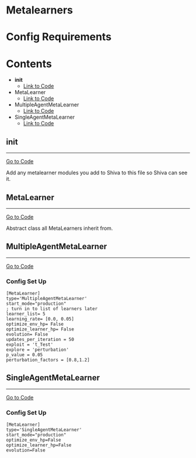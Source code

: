 # Metalearners

# Config Requirements

# Contents
*   __init__ 
    *   [Link to Code](https://github.com/nflux/Control-Tasks/blob/demo/shiva/shiva/metalearners/__init__.py)
*   MetaLearner
    *   [Link to Code](https://github.com/nflux/Control-Tasks/blob/demo/shiva/shiva/metalearners/MetaLearner.py)
*   MultipleAgentMetaLearner
    *   [Link to Code](https://github.com/nflux/Control-Tasks/blob/demo/shiva/shiva/metalearners/MultipleAgentMetaLearner.py)
*   SingleAgentMetaLearner
    *   [Link to Code](https://github.com/nflux/Control-Tasks/blob/demo/shiva/shiva/metalearners/SingleAgentMetaLearner.py)

## __init__
___
[Go to Code](https://github.com/nflux/Control-Tasks/blob/demo/shiva/shiva/metalearners/__init__.py)

Add any metalearner modules you add to Shiva to this file so Shiva can see it.

## MetaLearner
___
[Go to Code](https://github.com/nflux/Control-Tasks/blob/demo/shiva/shiva/metalearners/MetaLearner.py)

Abstract class all MetaLearners inherit from.

## MultipleAgentMetaLearner
___
[Go to Code](https://github.com/nflux/Control-Tasks/blob/demo/shiva/shiva/metalearners/MultipleAgentMetaLearner.py)
### Config Set Up     
```
[MetaLearner]
type='MultipleAgentMetaLearner'
start_mode="production"
; turn in to list of learners later
learner_list= 5
learning_rate= [0.0, 0.05]
optimize_env_hp= False
optimize_learner_hp= False
evolution= False
updates_per_iteration = 50
exploit = 't_Test'
explore = 'perturbation'
p_value = 0.05
perturbation_factors = [0.8,1.2]
```

## SingleAgentMetaLearner
___
[Go to Code](https://github.com/nflux/Control-Tasks/blob/demo/shiva/shiva/metalearners/SingleAgentMetaLearner.py)
### Config Set Up     
```
[MetaLearner]
type='SingleAgentMetaLearner'
start_mode="production"
optimize_env_hp=False
optimize_learner_hp=False
evolution=False
```